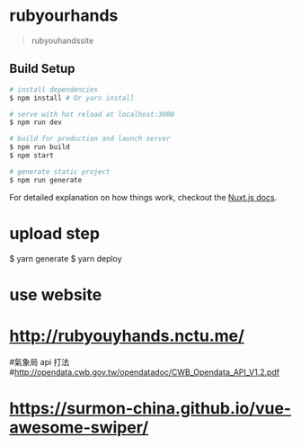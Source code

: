 # rubyourhands

> rubyouhandssite

## Build Setup

```bash
# install dependencies
$ npm install # Or yarn install

# serve with hot reload at localhost:3000
$ npm run dev

# build for production and launch server
$ npm run build
$ npm start

# generate static project
$ npm run generate
```

For detailed explanation on how things work, checkout the [Nuxt.js docs](https://github.com/nuxt/nuxt.js).

# upload step

$ yarn generate
$ yarn deploy

# use website

# http://rubyouyhands.nctu.me/

#氣象局 api 打法 #http://opendata.cwb.gov.tw/opendatadoc/CWB_Opendata_API_V1.2.pdf

# https://surmon-china.github.io/vue-awesome-swiper/
